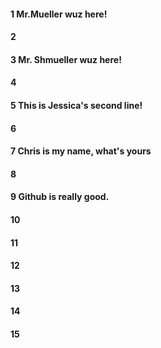 #### 1 Mr.Mueller wuz here!
#### 2
#### 3 Mr. Shmueller wuz here!
#### 4
#### 5 This is Jessica's second line!
#### 6
#### 7 Chris is my name, what's yours 
#### 8
#### 9 Github is really good.
#### 10
#### 11
#### 12
#### 13
#### 14
#### 15